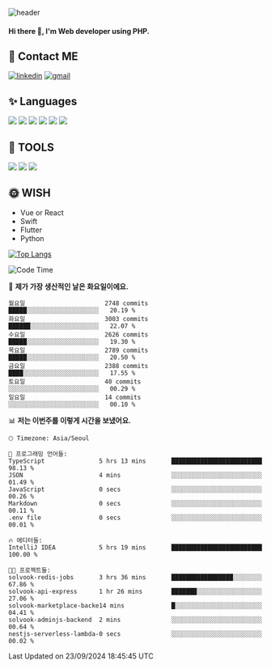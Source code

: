 ![header](https://capsule-render.vercel.app/api?type=waving&color=auto&height=300&section=header&text=Elin&fontSize=90&animation=twinkling)

#### Hi there 👋, I'm <b>Web developer</b> using PHP. ####

<!--
- 🔭 I’m currently working on Uniwill
- 🌱 I’m currently learning Vue or React or Python.
-->

<!---#### I am PHP developer --->

## 💌 Contact ME ###
[<img src='https://img.shields.io/badge/-EunjiKo-%230A66C2?style=flat-square&logo=LinkedIn&logoColor=white' alt='linkedin'>](https://www.linkedin.com/in/https://www.linkedin.com/in/eunji-ko-00a907164//)  [<img src='https://img.shields.io/badge/-einee214%40gmail.com-%23EA4335?style=flat-square&logo=Gmail&logoColor=white' alt='gmail'>](einee214@gmail.com)  


## ✨ Languages
<img src='https://img.shields.io/badge/-PHP-%23777BB4?style=for-the-badge&logo=PHP&logoColor=white'> <img src='https://img.shields.io/badge/-Laravel-%23FF2D20?style=for-the-badge&logo=Laravel&logoColor=white'> <img src='https://img.shields.io/badge/Jquery-%230769AD?style=for-the-badge&logo=Jquery&logoColor=white'> <img src='https://img.shields.io/badge/CSS3-%231572B6?style=for-the-badge&logo=CSS3&logoColor=white'> <img src='https://img.shields.io/badge/Bootstrap-%237952B3?style=for-the-badge&logo=Bootstrap&logoColor=white' > <img src='https://img.shields.io/badge/MySQL-%234479A1?style=for-the-badge&logo=MySQL&logoColor=white' >

## 🌷 TOOLS
<img src='https://img.shields.io/badge/PHPSTORM-%23000000?style=for-the-badge&logo=PhpStorm&logoColor=white' > <img src='https://img.shields.io/badge/GitLab-%23FCA121?style=for-the-badge&logo=GitLab&logoColor=white' > <img src='https://img.shields.io/badge/GitHub-%23181717?style=for-the-badge&logo=GitHub&logoColor=white'>


## 🌞 WISH
- Vue or React
- Swift
- Flutter
- Python


[![Top Langs](https://github-readme-stats.vercel.app/api/top-langs/?username=ein214&layout=compact)](https://github.com/anuraghazra/github-readme-stats)

<!--START_SECTION:waka-->
![Code Time](http://img.shields.io/badge/Code%20Time-3%2C769%20hrs%2052%20mins-blue)

📅 **제가 가장 생산적인 날은 화요일이에요.** 

```text
월요일                      2748 commits        █████░░░░░░░░░░░░░░░░░░░░   20.19 % 
화요일                      3003 commits        ██████░░░░░░░░░░░░░░░░░░░   22.07 % 
수요일                      2626 commits        █████░░░░░░░░░░░░░░░░░░░░   19.30 % 
목요일                      2789 commits        █████░░░░░░░░░░░░░░░░░░░░   20.50 % 
금요일                      2388 commits        ████░░░░░░░░░░░░░░░░░░░░░   17.55 % 
토요일                      40 commits          ░░░░░░░░░░░░░░░░░░░░░░░░░   00.29 % 
일요일                      14 commits          ░░░░░░░░░░░░░░░░░░░░░░░░░   00.10 % 
```


📊 **저는 이번주를 이렇게 시간을 보냈어요.** 

```text
🕑︎ Timezone: Asia/Seoul

💬 프로그래밍 언어들: 
TypeScript               5 hrs 13 mins       █████████████████████████   98.13 % 
JSON                     4 mins              ░░░░░░░░░░░░░░░░░░░░░░░░░   01.49 % 
JavaScript               0 secs              ░░░░░░░░░░░░░░░░░░░░░░░░░   00.26 % 
Markdown                 0 secs              ░░░░░░░░░░░░░░░░░░░░░░░░░   00.11 % 
.env file                0 secs              ░░░░░░░░░░░░░░░░░░░░░░░░░   00.01 % 

🔥 에디터들: 
IntelliJ IDEA            5 hrs 19 mins       █████████████████████████   100.00 % 

🐱‍💻 프로젝트들: 
solvook-redis-jobs       3 hrs 36 mins       █████████████████░░░░░░░░   67.86 % 
solvook-api-express      1 hr 26 mins        ███████░░░░░░░░░░░░░░░░░░   27.06 % 
solvook-marketplace-backe14 mins             █░░░░░░░░░░░░░░░░░░░░░░░░   04.41 % 
solvook-adminjs-backend  2 mins              ░░░░░░░░░░░░░░░░░░░░░░░░░   00.64 % 
nestjs-serverless-lambda-0 secs              ░░░░░░░░░░░░░░░░░░░░░░░░░   00.02 % 
```


 Last Updated on 23/09/2024 18:45:45 UTC
<!--END_SECTION:waka-->

<!---![GitHub stats](https://github-readme-stats.vercel.app/api?username=ein214&show_icons=true&theme=dracula)  --->



